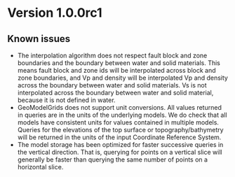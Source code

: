 # Version 1.0.0rc1

## Known issues

* The interpolation algorithm does not respect fault block and zone boundaries and the boundary between water and solid materials. This means fault block and zone ids will be interpolated across block and zone boundaries, and Vp and density will be interpolated Vp and density across the boundary between water and solid materials. Vs is not interpolated across the boundary between water and solid material, because it is not defined in water.
* GeoModelGrids does not support unit conversions. All values returned in queries are in the units of the underlying models. We do check that all models have consistent units for values contained in multiple models. Queries for the elevations of the top surface or topography/bathymetry will be returned in the units of the input Coordinate Reference System.
* The model storage has been optimized for faster successive queries in the vertical direction. That is, querying for points on a vertical slice will generally be faster than querying the same number of points on a horizontal slice.
